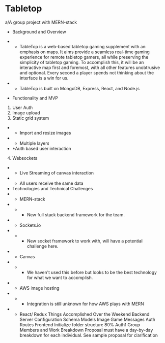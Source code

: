 # Tabletop
a/A group project with MERN-stack
* Background and Overview
* * TableTop is a web-based tabletop gaming supplement with an emphasis on maps. It aims provide a seamless real-time gaming experience for remote tabletop gamers, all while preserving the simplicity of tabletop gaming. To accomplish this, it will be an interactive map first and foremost, with all other features unobtrusive and optional. Every second a player spends not thinking about the interface is a win for us. 

* * TableTop is built on MongoDB, Express, React, and Node.js
* Functionality and MVP
1. User Auth
2. Image upload
3. Static grid system
* * Import and resize images
* * Multiple layers
* *Auth based user interaction
4. Websockets
* * Live Streaming of canvas interaction
* * All users receive the same data
* Technologies and Technical Challenges
* * MERN-stack
* * * New full stack backend framework for the team. 
* * Sockets.io
* * * New socket framework to work with, will have a potential challenge here.
* * Canvas
* * * We haven't used this before but looks to be the best technology for what we want to accomplish.
* * AWS image hosting
* * * Integration is still unknown for how AWS plays with MERN
* * React/ Redux
Things Accomplished Over the Weekend
Backend
Server Configuration
Schema
Models
Image
Game
Messages
Auth
Routes
Frontend
Initialize folder structure
80% Auth1
Group Members and Work Breakdown
Proposal must have a day-by-day breakdown for each individual. See sample proposal for clarification
